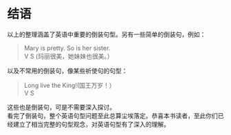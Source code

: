 # 结语

以上的整理涵盖了英语中重要的倒装句型。另有一些简单的倒装句，例如：  

> Mary is pretty. So is her sister.  
V S
(玛丽很美，她妹妹也很美。） 

 

以及不常用的倒装句，像某些祈使句的句型：  

> Long live the King!(国王万岁！）  
V S  


这些也是倒装句，可是不需要深入探讨。  
看完了倒装句，整个英语句型问题至此总算尘埃落定。恭喜本书读者，至此你们已经建立了相当完整的句型观念，对英语句型有了深入的理解。